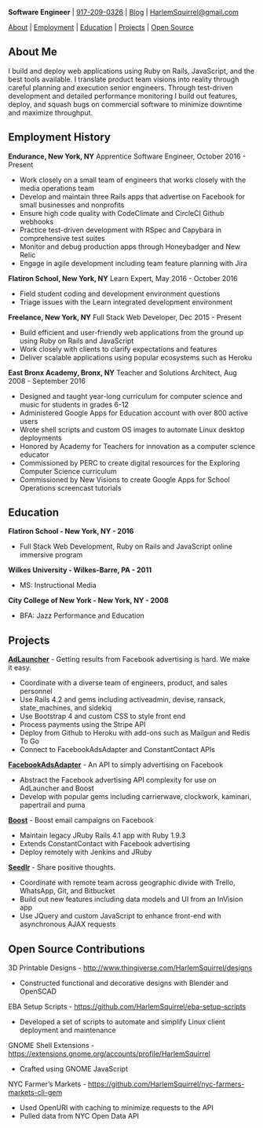  **Software Engineer** | [917-209-0326](tel:+1-917-209-0326) | [Blog](HarlemSquirrel.github.io) | [HarlemSquirrel@gmail.com](mailto:harlemsquirrel@gmail.com)

[About](#about-me) | [Employment](#employment-history) | [Education](#education) | [Projects](#projects) | [Open Source](#open-source-contributions)



## About Me

I build and deploy web applications using Ruby on Rails, JavaScript, and the best tools available. I translate product team visions into reality through careful planning and execution senior engineers. Through test-driven development and detailed performance monitoring I build out features, deploy, and squash bugs on commercial software to minimize downtime and maximize throughput.

## Employment History
**Endurance, New York, NY**
Apprentice Software Engineer, October 2016 - Present

- Work closely on a small team of engineers that works closely with the media operations team
- Develop and maintain three Rails apps that advertise on Facebook for small businesses and nonprofits
- Ensure high code quality with CodeClimate and CircleCI Github webhooks
- Practice test-driven development with RSpec and Capybara in comprehensive test suites
- Monitor and debug production apps through Honeybadger and New Relic
- Engage in agile development including team feature planning with Jira

**Flatiron School, New York, NY**
Learn Expert, May 2016 - October 2016

- Field student coding and development environment questions
- Triage issues with the Learn integrated development environment

**Freelance, New York, NY**
Full Stack Web Developer, Dec 2015 - Present

- Build efficient and user-friendly web applications from the ground up using Ruby on Rails and JavaScript
- Work closely with clients to clarify expectations and features
- Deliver scalable applications using popular ecosystems such as Heroku

**East Bronx Academy, Bronx, NY**
Teacher and Solutions Architect, Aug 2008 - September 2016

- Designed and taught year-long curriculum for computer science and music for students in grades 6-12
- Administered Google Apps for Education account with over 800 active users
- Wrote shell scripts and custom OS images to automate Linux desktop deployments
- Honored by Academy for Teachers for innovation as a computer science educator
- Commissioned by PERC to create digital resources for the Exploring Computer Science curriculum
- Commissioned by New Visions to create Google Apps for School Operations screencast tutorials

## Education

**Flatiron School - New York, NY - 2016**
- Full Stack Web Development, Ruby on Rails and JavaScript online immersive program

**Wilkes University - Wilkes-Barre, PA - 2011**
- MS: Instructional Media

**City College of New York - New York, NY - 2008**
- BFA: Jazz Performance and Education

## Projects
**[AdLauncher](https://adlauncher.io)** - Getting results from Facebook advertising is hard. We make it easy.

- Coordinate with a diverse team of engineers, product, and sales personnel
- Use Rails 4.2 and gems including activeadmin, devise, ransack, state_machines, and sidekiq
- Use Bootstrap 4 and custom CSS to style front end
- Process payments using the Stripe API
- Deploy from Github to Heroku with add-ons such as Mailgun and Redis To Go
- Connect to FacebookAdsAdapter and ConstantContact APIs

**[FacebookAdsAdapter](https://adsapi.io)** - An API to simply advertising on Facebook

- Abstract the Facebook advertising API complexity for use on AdLauncher and Boost
- Develop with popular gems including carrierwave, clockwork, kaminari, papertrail and puma

**[Boost](https://www.constantcontact.com)** - Boost email campaigns on Facebook

- Maintain legacy JRuby Rails 4.1 app with Ruby 1.9.3
- Extends ConstantContact with Facebook advertising
- Deploy remotely with Jenkins and JRuby

**[Seedlr](https://seedlr.com)** - Share positive thoughts.

- Coordinate with remote team across geographic divide with Trello, WhatsApp, Git, and Bitbucket
- Build out new features including data models and UI from an InVision app
- Use JQuery and custom JavaScript to enhance front-end with asynchronous AJAX requests

## Open Source Contributions
3D Printable Designs - http://www.thingiverse.com/HarlemSquirrel/designs

- Constructed functional and decorative designs with Blender and OpenSCAD

EBA Setup Scripts - https://github.com/HarlemSquirrel/eba-setup-scripts

- Developed a set of scripts to automate and simplify Linux client deployment and maintenance

GNOME Shell Extensions - https://extensions.gnome.org/accounts/profile/HarlemSquirrel

- Crafted using GNOME JavaScript

NYC Farmer’s Markets - https://github.com/HarlemSquirrel/nyc-farmers-markets-cli-gem

- Used OpenURI with caching to minimize requests to the API
- Pulled data from NYC Open Data API
